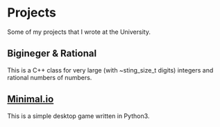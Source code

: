 # Projects
Some of my projects that I wrote at the University.

## Bigineger & Rational
This is a C++ class for very large (with ~sting_size_t digits) integers and rational numbers of numbers.

## [Minimal.io](https://github.com/Unicorn-Dev/Minimal.io)
This is a simple desktop game written in Python3.
